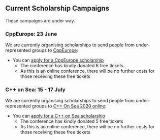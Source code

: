 <!-- NOTE Please comment out unwanted text when we are not fundraising, so it is easy to add the next fundraiser - thanks. -->

## Current Scholarship Campaigns

These campaigns are under way.

### CppEurope: 23 June

We are currently organising scholarships to send people from under-represented groups to [CppEurope](https://cppeurope.com):

* You can [apply for a CppEurope scholarship](https://claremacrae547546.typeform.com/to/hCrVSM)
    * The conference has kindly donated 6 free tickets
    * As this is an online conference, there will be no further costs for those receiving these free tickets
    
### C++ on Sea: 15 - 17 July

We are currently organising scholarships to send people from under-represented groups to [C++ On Sea 2020 online](https://cpponsea.uk):

<!-- * Please [donate through Go Fund Me](https://www.gofundme.com/f/includecamp-c-on-sea-2020-scholarship-funding) -->
* You can [apply for a C++ on Sea scholarship](https://richardchandler590561.typeform.com/to/hRSPYk)
    * The conference has kindly donated 5 free tickets
    * As this is an online conference, there will be no further costs for those receiving these free tickets
